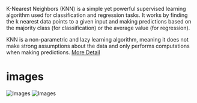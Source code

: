 K-Nearest Neighbors (KNN) is a simple yet powerful supervised learning algorithm used for classification and regression tasks. It works by finding the k nearest data points to a given input and making predictions based on the majority class (for classification) or the average value (for regression).

KNN is a non-parametric and lazy learning algorithm, meaning it does not make strong assumptions about the data and only performs computations when making predictions.
[More Detail](https://procodeshop.com/2025/02/20/k-nearest-neighbors-knn-in-python/)
# images
![Images](https://procodeshop.com/wp-content/uploads/2025/02/K-Nearest-Neighbors-KNN-in-Python-image2-1.png)
![Images](https://procodeshop.com/wp-content/uploads/2025/02/K-Nearest-Neighbors-KNN-in-Python-image3-1.png)
